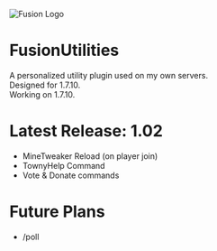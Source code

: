 ![Fusion Logo](https://i.imgur.com/pa9g9Kc.png)
# FusionUtilities
A personalized utility plugin used on my own servers.\
Designed for 1.7.10.\
Working on 1.7.10.

# Latest Release: 1.02
- MineTweaker Reload (on player join)
- TownyHelp Command
- Vote & Donate commands

# Future Plans
- /poll
